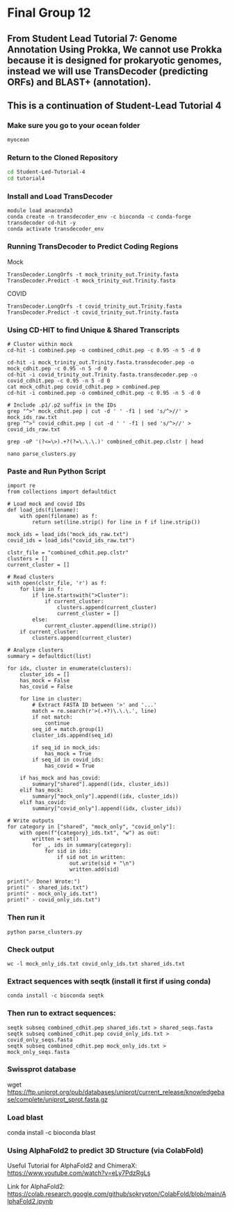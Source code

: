 # Final Group 12

## From Student Lead Tutorial 7: Genome Annotation Using Prokka, We cannot use Prokka because it is designed for prokaryotic genomes, instead we will use TransDecoder (predicting ORFs) and BLAST+ (annotation).


## This is a continuation of Student-Lead Tutorial 4




### Make sure you go to your ocean folder
``` bash
myocean
```
### Return to the Cloned Repository

``` bash
cd Student-Led-Tutorial-4
cd tutorial4
```

### Install and Load TransDecoder
```
module load anaconda3
conda create -n transdecoder_env -c bioconda -c conda-forge transdecoder cd-hit -y
conda activate transdecoder_env
```

### Running TransDecoder to Predict Coding Regions

Mock
```
TransDecoder.LongOrfs -t mock_trinity_out.Trinity.fasta
TransDecoder.Predict -t mock_trinity_out.Trinity.fasta
```
COVID
```
TransDecoder.LongOrfs -t covid_trinity_out.Trinity.fasta
TransDecoder.Predict -t covid_trinity_out.Trinity.fasta
```

### Using CD-HIT to find Unique & Shared Transcripts

```
# Cluster within mock
cd-hit -i combined.pep -o combined_cdhit.pep -c 0.95 -n 5 -d 0
```
```
cd-hit -i mock_trinity_out.Trinity.fasta.transdecoder.pep -o mock_cdhit.pep -c 0.95 -n 5 -d 0
cd-hit -i covid_trinity_out.Trinity.fasta.transdecoder.pep -o covid_cdhit.pep -c 0.95 -n 5 -d 0
cat mock_cdhit.pep covid_cdhit.pep > combined.pep
cd-hit -i combined.pep -o combined_cdhit.pep -c 0.95 -n 5 -d 0
```
```
# Include .p1/.p2 suffix in the IDs
grep "^>" mock_cdhit.pep | cut -d ' ' -f1 | sed 's/^>//' > mock_ids_raw.txt
grep "^>" covid_cdhit.pep | cut -d ' ' -f1 | sed 's/^>//' > covid_ids_raw.txt
```

```
grep -oP '(?<=\>).+?(?=\.\.\.)' combined_cdhit.pep.clstr | head
```
```
nano parse_clusters.py
```

### Paste and Run Python Script

```
import re
from collections import defaultdict

# Load mock and covid IDs
def load_ids(filename):
    with open(filename) as f:
        return set(line.strip() for line in f if line.strip())

mock_ids = load_ids("mock_ids_raw.txt")
covid_ids = load_ids("covid_ids_raw.txt")

clstr_file = "combined_cdhit.pep.clstr"
clusters = []
current_cluster = []

# Read clusters
with open(clstr_file, 'r') as f:
    for line in f:
        if line.startswith(">Cluster"):
            if current_cluster:
                clusters.append(current_cluster)
                current_cluster = []
        else:
            current_cluster.append(line.strip())
    if current_cluster:
        clusters.append(current_cluster)

# Analyze clusters
summary = defaultdict(list)

for idx, cluster in enumerate(clusters):
    cluster_ids = []
    has_mock = False
    has_covid = False

    for line in cluster:
        # Extract FASTA ID between '>' and '...'
        match = re.search(r'>(.+?)\.\.\.', line)
        if not match:
            continue
        seq_id = match.group(1)
        cluster_ids.append(seq_id)

        if seq_id in mock_ids:
            has_mock = True
        if seq_id in covid_ids:
            has_covid = True

    if has_mock and has_covid:
        summary["shared"].append((idx, cluster_ids))
    elif has_mock:
        summary["mock_only"].append((idx, cluster_ids))
    elif has_covid:
        summary["covid_only"].append((idx, cluster_ids))

# Write outputs
for category in ["shared", "mock_only", "covid_only"]:
    with open(f"{category}_ids.txt", "w") as out:
        written = set()
        for _, ids in summary[category]:
            for sid in ids:
                if sid not in written:
                    out.write(sid + "\n")
                    written.add(sid)

print("✅ Done! Wrote:")
print(" - shared_ids.txt")
print(" - mock_only_ids.txt")
print(" - covid_only_ids.txt")

```
### Then run it
```
python parse_clusters.py
```

### Check output 
```
wc -l mock_only_ids.txt covid_only_ids.txt shared_ids.txt
```
### Extract sequences with seqtk (install it first if using conda)
```
conda install -c bioconda seqtk
```
### Then run to extract sequences:
```
seqtk subseq combined_cdhit.pep shared_ids.txt > shared_seqs.fasta
seqtk subseq combined_cdhit.pep covid_only_ids.txt > covid_only_seqs.fasta
seqtk subseq combined_cdhit.pep mock_only_ids.txt > mock_only_seqs.fasta
```


### Swissprot database
wget https://ftp.uniprot.org/pub/databases/uniprot/current_release/knowledgebase/complete/uniprot_sprot.fasta.gz


### Load blast
conda install -c bioconda blast


### Using AlphaFold2 to predict 3D Structure (via ColabFold)

Useful Tutorial for AlphaFold2 and ChimeraX: https://www.youtube.com/watch?v=eLy7PdzRgLs 

Link for AlphaFold2:
https://colab.research.google.com/github/sokrypton/ColabFold/blob/main/AlphaFold2.ipynb 





